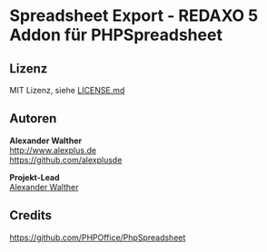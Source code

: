 # Spreadsheet Export - REDAXO 5 Addon für PHPSpreadsheet

## Lizenz

MIT Lizenz, siehe [LICENSE.md](https://github.com/alexplusde/spreadsheet_export/blob/master/LICENSE.md)  

## Autoren

**Alexander Walther**  
http://www.alexplus.de  
https://github.com/alexplusde  

**Projekt-Lead**  
[Alexander Walther](https://github.com/alexplusde)

## Credits

<https://github.com/PHPOffice/PhpSpreadsheet>
